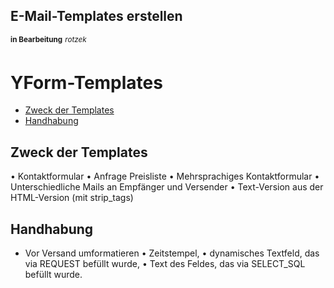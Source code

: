 ## E-Mail-Templates erstellen
<sup><b>in Bearbeitung</b></sup> <sup><i>rotzek</i></sup>


# YForm-Templates

- [Zweck der Templates](#zweck-der-aktionen)
- [Handhabung](#handhabung)

	

## Zweck der Templates

•	Kontaktformular
•	Anfrage Preisliste
•	Mehrsprachiges Kontaktformular
•	Unterschiedliche Mails an Empfänger und Versender
•	Text-Version aus der HTML-Version (mit strip_tags)

## Handhabung

-	Vor Versand umformatieren
•	Zeitstempel, 
•	dynamisches Textfeld, das via REQUEST befüllt wurde, 
•	Text des Feldes, das via SELECT_SQL befüllt wurde.

